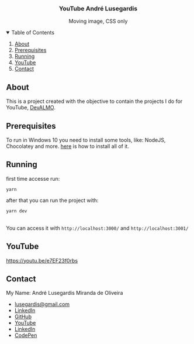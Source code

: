 <br />
<p align="center">

  <h3 align="center">YouTube André Lusegardis</h3>

  <p align="center">
    Moving image, CSS only
  </p>
</p>

<details open="open">
  <summary>Table of Contents</summary>
  <ol>
    <li><a href="#about">About</a></li>
    <li><a href="#prerequisites">Prerequisites</a></li>
    <li><a href="#running">Running</a></li>
    <li><a href="#youtube">YouTube</a></li>
    <li><a href="#contact">Contact</a></li>
  </ol>
</details>

## About

This is a project created with the objective to contain the projects I do for YouTube, [DevALMO](https://www.youtube.com/@andrelusegardis).

## Prerequisites
To run in Windows 10 you need to install some tools, like: NodeJS, Chocolatey and more. [here](https://github.com/MestreALMO/React-Requires-To-Run-Windows-) is how to install all of it.
<br/>


## Running
first time accesse run:
```
yarn
```
after that you can run the project with:
```
yarn dev
```

<br />You can access it with ```http://localhost:3000/``` and ```http://localhost:3001/```

## YouTube
https://youtu.be/e7EF23f0rbs

## Contact

My Name: André Lusegardis Miranda de Oliveira

- lusegardis@gmail.com
- [LinkedIn](https://www.linkedin.com/in/andr%C3%A9-lusegardis/detail/recent-activity/shares/)
- [GitHub](https://github.com/MestreALMO)
- [YouTube](https://www.youtube.com/@andrelusegardis)
- [LinkedIn](https://twitter.com/Lusegardis)
- [CodePen](https://codepen.io/MestreALMO)
